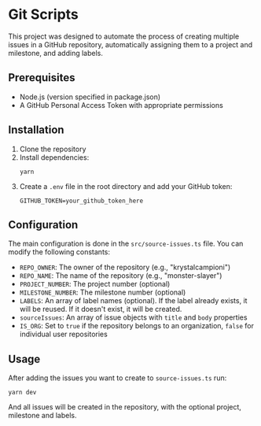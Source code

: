# Git Scripts

This project was designed to automate the process of creating multiple issues in a GitHub repository, automatically assigning them to a project and milestone, and adding labels.

## Prerequisites

- Node.js (version specified in package.json)
- A GitHub Personal Access Token with appropriate permissions

## Installation

1. Clone the repository
2. Install dependencies:
   ```
   yarn
   ```
3. Create a `.env` file in the root directory and add your GitHub token:
   ```
   GITHUB_TOKEN=your_github_token_here
   ```

## Configuration

The main configuration is done in the `src/source-issues.ts` file. You can modify the following constants:

- `REPO_OWNER`: The owner of the repository (e.g., "krystalcampioni")
- `REPO_NAME`: The name of the repository (e.g., "monster-slayer")
- `PROJECT_NUMBER`: The project number (optional)
- `MILESTONE_NUMBER`: The milestone number (optional)
- `LABELS`: An array of label names (optional). If the label already exists, it will be reused. If it doesn't exist, it will be created.
- `sourceIssues`: An array of issue objects with `title` and `body` properties
- `IS_ORG`: Set to `true` if the repository belongs to an organization, `false` for individual user repositories

## Usage

After adding the issues you want to create to `source-issues.ts` run:

```
yarn dev
```

And all issues will be created in the repository, with the optional project, milestone and labels.
